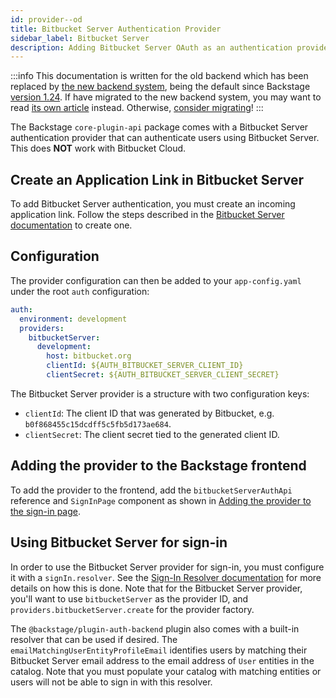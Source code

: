 ```yaml
---
id: provider--od
title: Bitbucket Server Authentication Provider
sidebar_label: Bitbucket Server
description: Adding Bitbucket Server OAuth as an authentication provider in Backstage
---
```


:::info
This documentation is written for the old backend which has been replaced by
[the new backend system](../../backend-system/index.md), being the default since
Backstage [version 1.24](../../releases/v1.24.0.md). If have migrated to the new
backend system, you may want to read [its own article](./provider.md)
instead. Otherwise, [consider migrating](../../backend-system/building-backends/08-migrating.md)!
:::

The Backstage `core-plugin-api` package comes with a Bitbucket Server authentication provider that can authenticate
users using Bitbucket Server. This does **NOT** work with Bitbucket Cloud.

## Create an Application Link in Bitbucket Server

To add Bitbucket Server authentication, you must create an incoming application link. Follow the steps described in
the [Bitbucket Server documentation](https://confluence.atlassian.com/bitbucketserver/configure-an-incoming-link-1108483657.html)
to create one.

## Configuration

The provider configuration can then be added to your `app-config.yaml` under the root `auth` configuration:

```yaml
auth:
  environment: development
  providers:
    bitbucketServer:
      development:
        host: bitbucket.org
        clientId: ${AUTH_BITBUCKET_SERVER_CLIENT_ID}
        clientSecret: ${AUTH_BITBUCKET_SERVER_CLIENT_SECRET}
```

The Bitbucket Server provider is a structure with two configuration keys:

- `clientId`: The client ID that was generated by Bitbucket, e.g. `b0f868455c15dcdff5c5fb5d173ae684`.
- `clientSecret`: The client secret tied to the generated client ID.

## Adding the provider to the Backstage frontend

To add the provider to the frontend, add the `bitbucketServerAuthApi` reference and `SignInPage` component as shown
in [Adding the provider to the sign-in page](../index.md#sign-in-configuration).

## Using Bitbucket Server for sign-in

In order to use the Bitbucket Server provider for sign-in, you must configure it with a `signIn.resolver`. See
the [Sign-In Resolver documentation](../identity-resolver.md) for more details on how this is done. Note that for the
Bitbucket Server provider, you'll want to use `bitbucketServer` as the provider ID,
and `providers.bitbucketServer.create` for the provider factory.

The `@backstage/plugin-auth-backend` plugin also comes with a built-in resolver that can be used if desired.
The `emailMatchingUserEntityProfileEmail` identifies users by matching their Bitbucket Server email address to the email
address of `User` entities in the catalog. Note that you must populate your catalog with matching entities or users will
not be able to sign in with this resolver.
